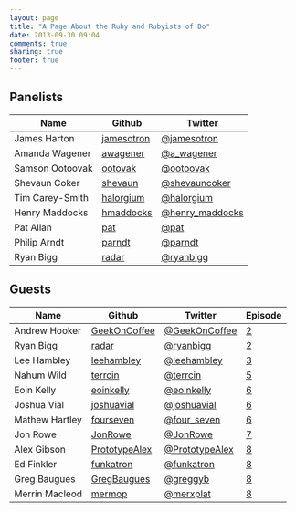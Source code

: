 ```yaml
---
layout: page
title: "A Page About the Ruby and Rubyists of Do"
date: 2013-09-30 09:04
comments: true
sharing: true
footer: true
---
```


## Panelists

Name            | Github | Twitter
----            | ------ | ------
James Harton	| [jamesotron](https://github.com/jamesotron) | [@jamesotron](https://twitter.com/jamesotron)
Amanda Wagener	| [awagener](https://github.com/awagener)     | [@a_wagener](https://twitter.com/a_wagener)
Samson Ootoovak | [ootovak](https://github.com/ootoovak)      | [@ootoovak](https://twitter.com/ootoovak)
Shevaun Coker   | [shevaun](https://github.com/shevaun)       | [@shevauncoker](https://twitter.com/shevauncoker)
Tim Carey-Smith	| [halorgium](https://github.com/halorgium)   | [@halorgium](https://twitter.com/halorgium)
Henry Maddocks	| [hmaddocks](https://github.com/hmaddocks)   | [@henry_maddocks](https://twitter.com/henry_maddocks)
Pat Allan       | [pat](https://github.com/pat)               | [@pat](https://twitter.com/pat)
Philip Arndt	| [parndt](https://github.com/parndt)	      | [@parndt](https://twitter.com/parndt)
Ryan Bigg       | [radar](https://github.com/radar)           | [@ryanbigg](https://twitter.com/ryanbigg)

## Guests
Name            | Github | Twitter | Episode
----            | ------ | ------  | -------
Andrew Hooker	| [GeekOnCoffee](https://github.com/GeekOnCoffee)   | [@GeekOnCoffee](https://twitter.com/GeekOnCoffee) | [2](/blog/2013/10/18/show-2-a-globally-distributed-team/)
Ryan Bigg       | [radar](https://github.com/radar)                 | [@ryanbigg](https://twitter.com/ryanbigg)         | [2](/blog/2013/10/18/show-2-a-globally-distributed-team/)
Lee Hambley     | [leehambley](https://github.com/leehambley)       | [@leehambley](https://twitter.com/leehambley)     | [3](/blog/2013/11/01/show-3-capistrano-with-lee-hanbley/)
Nahum Wild      | [terrcin](https://github.com/terrcin)             | [@terrcin](https://twitter.com/terrcin)           | [5](/blog/2013/12/04/show-5-ruby-community-with-nahum-wild/)
Eoin Kelly      | [eoinkelly](https://github.com/eoinkelly)         | [@eoinkelly](https://twitter.com/eoinkelly)       | [6](/blog/2013/12/16/show-6-teaching-ruby/)
Joshua Vial     | [joshuavial](https://github.com/joshuavial)       | [@joshuavial](https://twitter.com/joshuavial)     | [6](/blog/2013/12/16/show-6-teaching-ruby/)
Mathew Hartley  | [fourseven](https://github.com/fourseven)         | [@four_seven](https://twitter.com/four_seven)     | [6](/blog/2013/12/16/show-6-teaching-ruby/)
Jon Rowe        | [JonRowe](https://github.com/JonRowe)             | [@JonRowe](https://twitter.com/JonRowe)           | [7](/blog/2014/01/10/show-7-rspec-3-with-jon-rowe/)
Alex Gibson     | [PrototypeAlex](https://github.com/PrototypeAlex) | [@PrototypeAlex](https://twitter.com/PrototypeAlex) | [8](/blog/2014/01/28/show-8-mental-illness-with-greg-baugues-and-ed-finkler/)
Ed Finkler      | [funkatron](https://github.com/funkatron)         | [@funkatron](https://twitter.com/funkatron)       | [8](/blog/2014/01/28/show-8-mental-illness-with-greg-baugues-and-ed-finkler/)
Greg Baugues    | [GregBaugues](https://github.com/GregBaugues)     | [@greggyb](https://twitter.com/greggyb)           | [8](/blog/2014/01/28/show-8-mental-illness-with-greg-baugues-and-ed-finkler/)
Merrin Macleod  | [mermop](https://github.com/mermop)               | [@merxplat](https://twitter.com/merxplat)         | [8](/blog/2014/01/28/show-8-mental-illness-with-greg-baugues-and-ed-finkler/)


